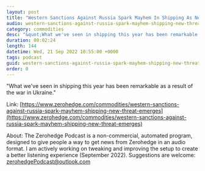 ```yaml
---
layout: post
title: "Western Sanctions Against Russia Spark Mayhem In Shipping As New Threat Emerges"
audio: western-sanctions-against-russia-spark-mayhem-shipping-new-threat-emerges-0
category: commodities
desc: "&quot;What we've seen in shipping this year has been remarkable as a result of the war in Ukraine.&quot; "
duration: 00:02:24
length: 144
datetime: Wed, 21 Sep 2022 10:55:00 +0000
tags: podcast
guid: western-sanctions-against-russia-spark-mayhem-shipping-new-threat-emerges-0
order: 0
---
```

&quot;What we've seen in shipping this year has been remarkable as a result of the war in Ukraine.&quot; 

Link: [https://www.zerohedge.com/commodities/western-sanctions-against-russia-spark-mayhem-shipping-new-threat-emerges](https://www.zerohedge.com/commodities/western-sanctions-against-russia-spark-mayhem-shipping-new-threat-emerges)

About: The Zerohedge Podcast is a non-commercial, automated program, designed to give people a way to get news from Zerohedge in an audio format.  I am actively working on tweaking and improving the setup to create a better listening experience (September 2022).  Suggestions are welcome: [zerohedgePodcast@outlook.com](mailto:zerohedgePodcast@outlook.com)